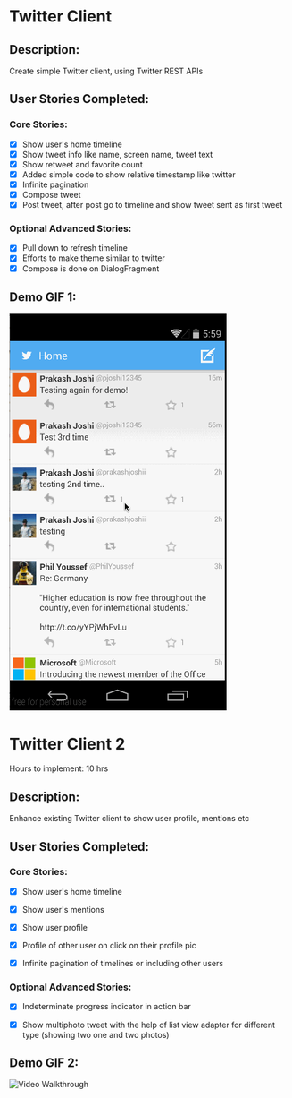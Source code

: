 Twitter Client
============

Description:
------------
Create simple Twitter client, using Twitter REST APIs

User Stories Completed:
-----------------------

### Core Stories:
* [x] Show user's home timeline
* [x] Show tweet info like name, screen name, tweet text
* [x] Show retweet and favorite count
* [x] Added simple code to show relative timestamp like twitter
* [x] Infinite pagination
* [x] Compose tweet
* [x] Post tweet, after post go to timeline and show tweet sent as first tweet

### Optional Advanced Stories:
* [x] Pull down to refresh timeline
* [x] Efforts to make theme similar to twitter
* [x] Compose is done on DialogFragment

Demo GIF 1:
-----------

![Video Walkthrough](TwitterClient.gif)

Twitter Client 2
============

Hours to implement: 10 hrs

Description:
------------
Enhance existing Twitter client to show user profile, mentions etc

User Stories Completed:
-----------------------

### Core Stories:
* [x] Show user's home timeline
* [x] Show user's mentions
* [x] Show user profile
* [x] Profile of other user on click on their profile pic
* [x] Infinite pagination of timelines or including other users


### Optional Advanced Stories:
* [x] Indeterminate progress indicator in action bar
* [x] Show multiphoto tweet with the help of list view adapter for different type (showing two one and two photos)


Demo GIF 2:
-----------
![Video Walkthrough](TwitterClient2.gif)
